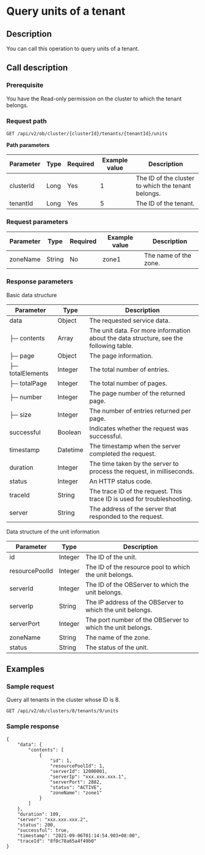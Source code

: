 Query units of a tenant 
============================================



Description 
--------------------------------

You can call this operation to query units of a tenant.

Call description 
-------------------------------------

### Prerequisite 

You have the Read-only permission on the cluster to which the tenant belongs.

### Request path 

`GET /api/v2/ob/cluster/{clusterId}/tenants/{tenantId}/units`

**Path parameters** 


| Parameter | Type | Required | Example value |                    Description                     |
|-----------|------|----------|---------------|----------------------------------------------------|
| clusterld | Long | Yes      | 1             | The ID of the cluster to which the tenant belongs. |
| tenantId  | Long | Yes      | 5             | The ID of the tenant.                              |



### Request parameters 



| Parameter |  Type  | Required | Example value |      Description      |
|-----------|--------|----------|---------------|-----------------------|
| zoneName  | String | No       | zone1         | The name of the zone. |



### Response parameters 

Basic data structure


|    Parameter     |   Type   |                                      Description                                       |
|------------------|----------|----------------------------------------------------------------------------------------|
| data             | Object   | The requested service data.                                                            |
| ├─ contents      | Array    | The unit data. For more information about the data structure, see the following table. |
| ├─ page          | Object   | The page information.                                                                  |
| ├─ totalElements | Integer  | The total number of entries.                                                           |
| ├─ totalPage     | Integer  | The total number of pages.                                                             |
| ├─ number        | Integer  | The page number of the returned page.                                                  |
| ├─ size          | Integer  | The number of entries returned per page.                                               |
| successful       | Boolean  | Indicates whether the request was successful.                                          |
| timestamp        | Datetime | The timestamp when the server completed the request.                                   |
| duration         | Integer  | The time taken by the server to process the request, in milliseconds.                  |
| status           | Integer  | An HTTP status code.                                                                   |
| traceId          | String   | The trace ID of the request. This trace ID is used for troubleshooting.                |
| server           | String   | The address of the server that responded to the request.                               |



Data structure of the unit information


|   Parameter    |  Type   |                        Description                         |
|----------------|---------|------------------------------------------------------------|
| id             | Integer | The ID of the unit.                                        |
| resourcePoolId | Integer | The ID of the resource pool to which the unit belongs.     |
| serverId       | Integer | The ID of the OBServer to which the unit belongs.          |
| serverIp       | String  | The IP address of the OBServer to which the unit belongs.  |
| serverPort     | Integer | The port number of the OBServer to which the unit belongs. |
| zoneName       | String  | The name of the zone.                                      |
| status         | String  | The status of the unit.                                    |



Examples 
-----------------------------

### Sample request 

Query all tenants in the cluster whose ID is 8. 

`GET /api/v2/ob/clusters/8/tenants/9/units`

### Sample response 

```unknow
{
    "data": {
        "contents": [
            {
                "id": 1,
                "resourcePoolId": 1,
                "serverId": 12000001,
                "serverIp": "xxx.xxx.xxx.1",
                "serverPort": 2882,
                "status": "ACTIVE",
                "zoneName": "zone1"
            }
        ]
    },
    "duration": 109,
    "server": "xxx.xxx.xxx.2",
    "status": 200,
    "successful": true,
    "timestamp": "2021-09-06T01:14:54.903+08:00",
    "traceId": "8f0c78a65a4f49b0"
}
```


